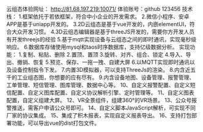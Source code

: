 云组态体验网址：
http://81.68.197.219:10071/ 体验账号：github  123456
技术栈：
1.框架依托于若依框架，符合中小企业的开发需求。
2.微信小程序、安卓APP是基于uniapp开发的。
3.2D云组态是基于vue开发的，内嵌elementUI，符合大众开发习惯。
4.3D云组态编辑器是基于threeJS开发的，需要你方开发人员有开发threejs的经验
5.基于mqtt实现设备与云组态之间的即时通讯，实现毫秒级响应。
6.数据库存储使用mysql和taos时序数据库，支持亿级数据分析。
实现功能：
1.复制、粘贴、删除
2.置顶、置顶
3.旋转、对齐、组合、锁定
4.导入、导出、撤销、恢复
5.预览、保存、一拖一拽、自建大屏
6.以MQTT实现即时通讯以及设备控制指令下发。
7.内置3D模拟器，可以支持ThreeJs的渲染。
8.内含近五千的工业组态图，你想要的应有尽有。
9.内含设备地图、设备管理、报警管理、工单管理、短信管理、图库管理、数据中心等。
10、自定义报警配置、自定义短信配置、自定义图库配置、自定义协议解析引擎、定时管理等。
11、自定义图表配置，自定义组建大屏。
12、VR全景组件，组建360°的VR场景。
13、公众号报警推送，需客户申请公众号即可。
14、自定义脚本JavaScript解析，可实现不同厂家的协议集成。
15、集成了积木报表，实现自定义报表导出。
16、支持打包部署功能，可以导出vue的dist打包文件。
